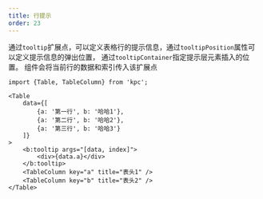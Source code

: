 ```yaml
---
title: 行提示 
order: 23
---
```


通过`tooltip`扩展点，可以定义表格行的提示信息，通过`tooltipPosition`属性可以定义提示信息的弹出位置，
通过`tooltipContainer`指定提示层元素插入的位置。
组件会将当前行的数据和索引传入该扩展点

```vdt
import {Table, TableColumn} from 'kpc';

<Table 
    data={[
        {a: '第一行', b: '哈哈1'}, 
        {a: '第二行', b: '哈哈2'},
        {a: '第三行', b: '哈哈3'}
    ]}
>
    <b:tooltip args="[data, index]">
        <div>{data.a}</div>
    </b:tooltip>
    <TableColumn key="a" title="表头1" />
    <TableColumn key="b" title="表头2" />
</Table>
```

